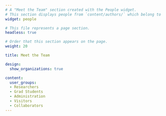 ```yaml
---
# A "Meet the Team" section created with the People widget.
# This section displays people from `content/authors/` which belong to the `user_groups` below.
widget: people

# This file represents a page section.
headless: true

# Order that this section appears on the page.
weight: 20

title: Meet the Team

design:
  show_organizations: true

content:
  user_groups:
  - Researchers
  - Grad Students
  - Administration
  - Visitors
  - Collaborators
---
```

